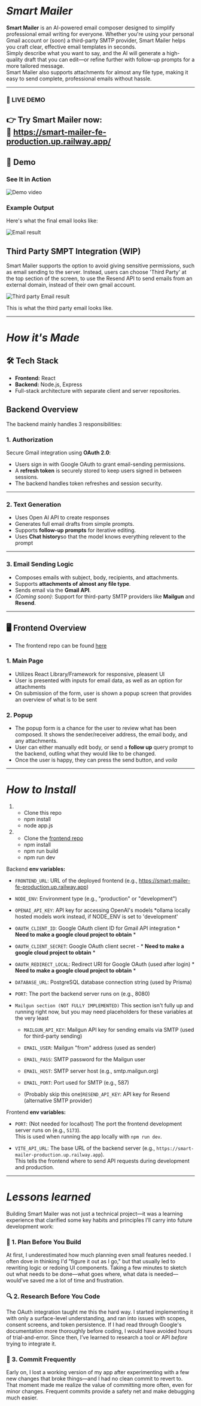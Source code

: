 # *Smart Mailer*

**Smart Mailer** is an AI-powered email composer designed to simplify professional email writing for everyone. Whether you're using your personal Gmail account or (soon) a third-party SMTP provider, Smart Mailer helps you craft clear, effective email templates in seconds.  
Simply describe what you want to say, and the AI will generate a high-quality draft that you can edit—or refine further with follow-up prompts for a more tailored message.  
Smart Mailer also supports attachments for almost any file type, making it easy to send complete, professional emails without hassle.

---
### 🚀 LIVE DEMO

👉 **Try Smart Mailer now:**  
🔗 **https://smart-mailer-fe-production.up.railway.app/**
---

## 🎥 Demo

### See It in Action

![Demo video](./public/email-sender-demo.gif)

### Example Output

Here's what the final email looks like:

![Email result](./public/email-result.png)

## Third Party SMPT Integration (WIP)

Smart Mailer supports the option to avoid giving sensitive permissions, such as email sending to the server. Instead, users can choose 'Third Party' at the top section of the screen, to use the Resend API to send emails from an external domain, instead of their own gmail account. 

![Third party Email result](./public/email-tp.png)

This is what the third party email looks like.

---
# *How it's Made*

## 🛠️ Tech Stack

- **Frontend:** React  
- **Backend:** Node.js, Express  
- Full-stack architecture with separate client and server repositories.

## Backend Overview
The backend mainly handles 3 responsibilities:
### 1. Authorization

Secure Gmail integration using **OAuth 2.0**:

- Users sign in with Google OAuth to grant email-sending permissions.
- A **refresh token** is securely stored to keep users signed in between sessions.
- The backend handles token refreshes and session security.

---

### 2. Text Generation

- Uses Open AI API to create responses
- Generates full email drafts from simple prompts.
- Supports **follow-up prompts** for iterative editing.
- Uses **Chat history**so that the model knows everything relevent to the prompt

---

### 3. Email Sending Logic

- Composes emails with subject, body, recipients, and attachments.
- Supports **attachments of almost any file type**.
- Sends email via the **Gmail API**.  
- *(Coming soon)*: Support for third-party SMTP providers like **Mailgun** and **Resend**.

---

## 🖥️ Frontend Overview
- The frontend repo can be found [here](https://github.com/hobbbbies/smart-mailer-FE)

### 1. Main Page

- Utilizes React Library/Framework for responsive, pleasent UI
- User is presented with inputs for email data, as well as an option for attachments
- On submission of the form, user is shown a popup screen that provides an overview of what is to be sent

### 2. Popup
- The popup form is a chance for the user to review what has been composed. It shows the sender/receiver address, the email body, and any attachments.
- User can either manually edit body, or send a **follow up** query prompt to the backend, outling what they would like to be changed.
- Once the user is happy, they can press the send button, and *voila*

---
# *How to Install*
1. - Clone this repo
   - npm install
   - node app.js
2. - Clone the [frontend repo](https://github.com/hobbbbies/smart-mailer-FE)
   - npm install
   - npm run build
   - npm run dev
   
Backend **env variables:** 
- `FRONTEND_URL`: URL of the deployed frontend (e.g., https://smart-mailer-fe-production.up.railway.app)

- `NODE_ENV`: Environment type (e.g., "production" or "development")

- `OPENAI_API_KEY`: API key for accessing OpenAI's models *ollama locally hosted models work instead, if NODE_ENV is set to 'development'

- `OAUTH_CLIENT_ID`: Google OAuth client ID for Gmail API integration * **Need to make a google cloud project to obtain** *

- `OAUTH_CLIENT_SECRET`: Google OAuth client secret - * **Need to make a google cloud project to obtain** *

- `OAUTH_REDIRECT_LOCAL`: Redirect URI for Google OAuth (used after login) * **Need to make a google cloud project to obtain** *
  
- `DATABASE_URL`: PostgreSQL database connection string (used by Prisma)

- `PORT`: The port the backend server runs on (e.g., 8080)

- `Mailgun section (NOT FULLY IMPLEMENTED)`
  This section isn't fully up and running right now, but you may need placeholders for these variables at the very least
  - `MAILGUN_API_KEY`: Mailgun API key for sending emails via SMTP (used for third-party sending)
  
  - `EMAIL_USER`: Mailgun "from" address (used as sender)
  
  - `EMAIL_PASS`: SMTP password for the Mailgun user
  
  - `EMAIL_HOST`: SMTP server host (e.g., smtp.mailgun.org)
  
  - `EMAIL_PORT`: Port used for SMTP (e.g., 587)
  - (Probably skip this one)`RESEND_API_KEY`: API key for Resend (alternative SMTP provider)

Frontend **env variables:**

- `PORT`: (Not needed for localhost) The port the frontend development server runs on (e.g., `5173`).  
  This is used when running the app locally with `npm run dev`.

- `VITE_API_URL`: The base URL of the backend server (e.g., `https://smart-mailer-production.up.railway.app`).  
  This tells the frontend where to send API requests during development and production.
---

# *Lessons learned*

Building Smart Mailer was not just a technical project—it was a learning experience that clarified some key habits and principles I’ll carry into future development work:

### 🧠 1. Plan Before You Build

At first, I underestimated how much planning even small features needed. I often dove in thinking I'd "figure it out as I go," but that usually led to rewriting logic or redoing UI components. Taking a few minutes to sketch out what needs to be done—what goes where, what data is needed—would’ve saved me a lot of time and frustration.

### 🔍 2. Research Before You Code

The OAuth integration taught me this the hard way. I started implementing it with only a surface-level understanding, and ran into issues with scopes, consent screens, and token persistence. If I had read through Google's documentation more thoroughly before coding, I would have avoided hours of trial-and-error. Since then, I’ve learned to research a tool or API *before* trying to integrate it.

### 💾 3. Commit Frequently

Early on, I lost a working version of my app after experimenting with a few new changes that broke things—and I had no clean commit to revert to. That moment made me realize the value of committing more often, even for minor changes. Frequent commits provide a safety net and make debugging much easier.

